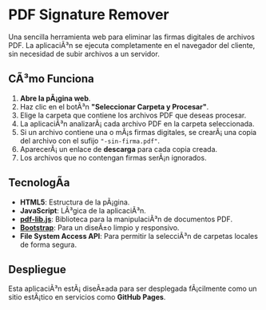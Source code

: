 # PDF Signature Remover

Una sencilla herramienta web para eliminar las firmas digitales de archivos PDF. La aplicaciÃ³n se ejecuta completamente en el navegador del cliente, sin necesidad de subir archivos a un servidor.

## CÃ³mo Funciona

1.  **Abre la pÃ¡gina web**.
2.  Haz clic en el botÃ³n **"Seleccionar Carpeta y Procesar"**.
3.  Elige la carpeta que contiene los archivos PDF que deseas procesar.
4.  La aplicaciÃ³n analizarÃ¡ cada archivo PDF en la carpeta seleccionada.
5.  Si un archivo contiene una o mÃ¡s firmas digitales, se crearÃ¡ una copia del archivo con el sufijo `"-sin-firma.pdf"`.
6.  AparecerÃ¡ un enlace de **descarga** para cada copia creada.
7.  Los archivos que no contengan firmas serÃ¡n ignorados.

## TecnologÃ­a

*   **HTML5**: Estructura de la pÃ¡gina.
*   **JavaScript**: LÃ³gica de la aplicaciÃ³n.
*   **[pdf-lib.js](https://pdf-lib.js.org/)**: Biblioteca para la manipulaciÃ³n de documentos PDF.
*   **[Bootstrap](https://getbootstrap.com/)**: Para un diseÃ±o limpio y responsivo.
*   **File System Access API**: Para permitir la selecciÃ³n de carpetas locales de forma segura.

## Despliegue

Esta aplicaciÃ³n estÃ¡ diseÃ±ada para ser desplegada fÃ¡cilmente como un sitio estÃ¡tico en servicios como **GitHub Pages**.
